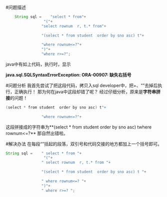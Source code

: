#问题描述
```java
	String sql =	"select * from"+
				 "("+
				"select rownum  r, t.* from"+
				
				"(select * from student  order by sno asc) t"+
				
				"where rownum<=?"+
				")"+
				"where r>=?";

```

java中有如上代码，执行时，显示

**java.sql.SQLSyntaxErrorException: ORA-00907: 缺失右括号**


#问题分析
我首先尝试了把这段代码，拷贝入sql developer中，把+、“”去掉后执行，正确执行！
那为何在java中这段却错了呢？
经过仔细分析，原来是**字符串拼接**的问题！
```java
(select * from student  order by sno asc) t"+
				
				"where rownum<=?"+
```
这段拼接成的字符串为**(select * from student  order by sno asc) twhere rownum<=?**
那自然出错啦。

#解决办法
在每段“”括起的段落，双引号和代码交接的地方都加上一个括号即可。
```java
String sql =	" select * from "+
				 "("+
				" select rownum  r, t.* from "+
				
				"(select * from student  order by sno asc) t "+
				
				" where rownum<=? "+
				")"+
				" where r>=? ";

```